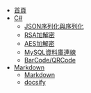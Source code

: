 * [首頁](/)
* [C#]()
  * [JSON序列化與序列化](/CSharp/json.md)
  * [RSA加解密](/CSharp/rsa.md)
  * [AES加解密](/CSharp/aes.md)
  * [MySQL資料庫連線](/CSharp/mysql.md)
  * [BarCode/QRCode](/CSharp/barcodeqrcode.md)
* [Markdown]()
  * [Markdown](/Markdown/markdown.md)
  * [docsify](/Markdown/docsify.md)
  
